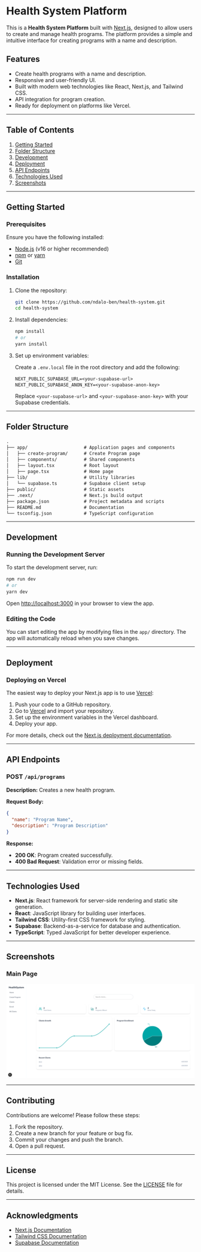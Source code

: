 # Health System Platform

This is a **Health System Platform** built with [Next.js](https://nextjs.org), designed to allow users to create and manage health programs. The platform provides a simple and intuitive interface for creating programs with a name and description.

## Features

- Create health programs with a name and description.
- Responsive and user-friendly UI.
- Built with modern web technologies like React, Next.js, and Tailwind CSS.
- API integration for program creation.
- Ready for deployment on platforms like Vercel.

---

## Table of Contents

1. [Getting Started](#getting-started)
2. [Folder Structure](#folder-structure)
3. [Development](#development)
4. [Deployment](#deployment)
5. [API Endpoints](#api-endpoints)
6. [Technologies Used](#technologies-used)
7. [Screenshots](#screenshots)

---

## Getting Started

### Prerequisites

Ensure you have the following installed:

- [Node.js](https://nodejs.org) (v16 or higher recommended)
- [npm](https://www.npmjs.com/) or [yarn](https://yarnpkg.com/)
- [Git](https://git-scm.com/)

### Installation

1. Clone the repository:

   ```bash
   git clone https://github.com/ndalo-ben/health-system.git
   cd health-system
   ```

2. Install dependencies:

   ```bash
   npm install
   # or
   yarn install
   ```

3. Set up environment variables:

   Create a `.env.local` file in the root directory and add the following:

   ```env
   NEXT_PUBLIC_SUPABASE_URL=<your-supabase-url>
   NEXT_PUBLIC_SUPABASE_ANON_KEY=<your-supabase-anon-key>
   ```

   Replace `<your-supabase-url>` and `<your-supabase-anon-key>` with your Supabase credentials.

---

## Folder Structure

```plaintext
.
├── app/                     # Application pages and components
│   ├── create-program/      # Create Program page
│   ├── components/          # Shared components
│   ├── layout.tsx           # Root layout
│   ├── page.tsx             # Home page
├── lib/                     # Utility libraries
│   └── supabase.ts          # Supabase client setup
├── public/                  # Static assets
├── .next/                   # Next.js build output
├── package.json             # Project metadata and scripts
├── README.md                # Documentation
└── tsconfig.json            # TypeScript configuration
```

---

## Development

### Running the Development Server

To start the development server, run:

```bash
npm run dev
# or
yarn dev
```

Open [http://localhost:3000](http://localhost:3000) in your browser to view the app.

### Editing the Code

You can start editing the app by modifying files in the `app/` directory. The app will automatically reload when you save changes.

---

## Deployment

### Deploying on Vercel

The easiest way to deploy your Next.js app is to use [Vercel](https://vercel.com/):

1. Push your code to a GitHub repository.
2. Go to [Vercel](https://vercel.com/) and import your repository.
3. Set up the environment variables in the Vercel dashboard.
4. Deploy your app.

For more details, check out the [Next.js deployment documentation](https://nextjs.org/docs/app/building-your-application/deploying).

---

## API Endpoints

### POST `/api/programs`

**Description:** Creates a new health program.

**Request Body:**

```json
{
  "name": "Program Name",
  "description": "Program Description"
}
```

**Response:**

- **200 OK**: Program created successfully.
- **400 Bad Request**: Validation error or missing fields.

---

## Technologies Used

- **Next.js**: React framework for server-side rendering and static site generation.
- **React**: JavaScript library for building user interfaces.
- **Tailwind CSS**: Utility-first CSS framework for styling.
- **Supabase**: Backend-as-a-service for database and authentication.
- **TypeScript**: Typed JavaScript for better developer experience.

---

## Screenshots

### Main Page

![Main Page Screenshot](public/health-system.png)


---

## Contributing

Contributions are welcome! Please follow these steps:

1. Fork the repository.
2. Create a new branch for your feature or bug fix.
3. Commit your changes and push the branch.
4. Open a pull request.

---

## License

This project is licensed under the MIT License. See the [LICENSE](LICENSE) file for details.

---

## Acknowledgments

- [Next.js Documentation](https://nextjs.org/docs)
- [Tailwind CSS Documentation](https://tailwindcss.com/docs)
- [Supabase Documentation](https://supabase.com/docs)